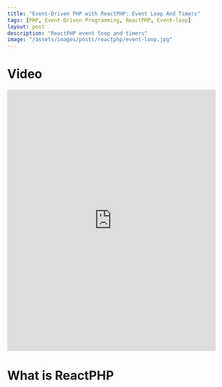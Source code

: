 ```yaml
---
title: "Event-Driven PHP with ReactPHP: Event Loop And Timers"
tags: [PHP, Event-Driven Programming, ReactPHP, Event-loop]
layout: post
description: "ReactPHP event loop and timers"
image: "/assets/images/posts/reactphp/event-loop.jpg" 
---
```


# Video

<iframe width="95%" height="600" src="https://www.youtube.com/embed/mJFbYHYxSDg" frameborder="0" allow="autoplay; encrypted-media" allowfullscreen></iframe>

# What is ReactPHP
